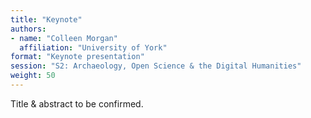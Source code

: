 ```yaml
---
title: "Keynote"
authors:
- name: "Colleen Morgan"
  affiliation: "University of York"
format: "Keynote presentation"
session: "S2: Archaeology, Open Science & the Digital Humanities"
weight: 50
---
```


Title & abstract to be confirmed.

